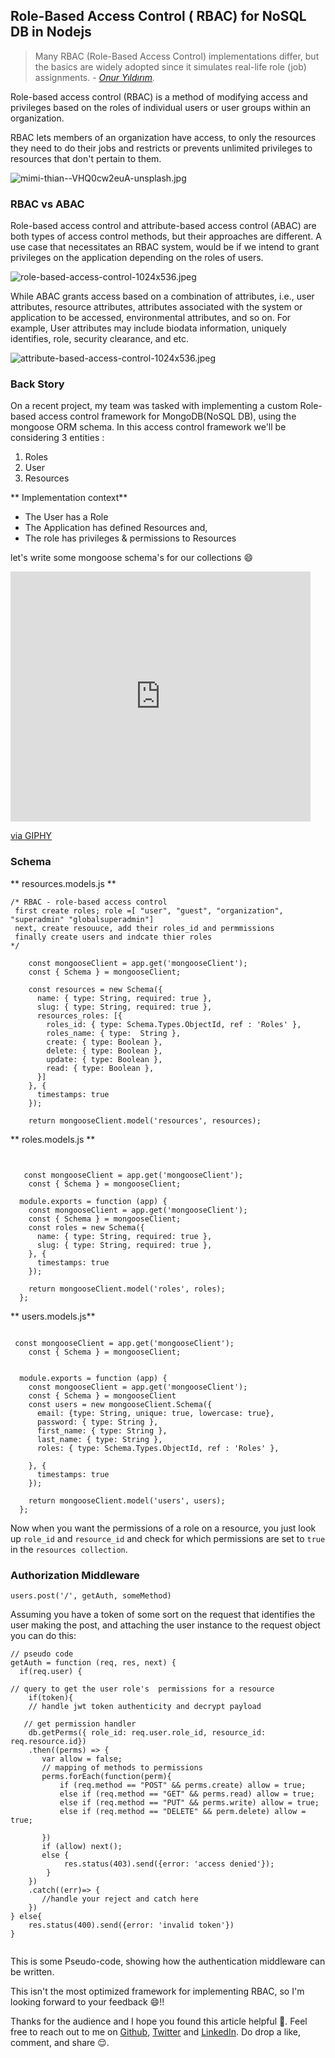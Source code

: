 ## Role-Based Access Control ( RBAC) for NoSQL DB in Nodejs


> Many RBAC (Role-Based Access Control) implementations differ, but the basics are widely adopted since it simulates real-life role (job) assignments.  - *[Onur Yıldırım](https://github.com/onury).*

Role-based access control (RBAC) is a method of modifying access and privileges based on the roles of individual users or user groups within an organization.

RBAC lets members of an organization have access, to only the resources they need to do their jobs and restricts or prevents unlimited privileges to resources that don't pertain to them.

![mimi-thian--VHQ0cw2euA-unsplash.jpg](https://cdn.hashnode.com/res/hashnode/image/upload/v1609694922992/3FX3i9WX9.jpeg)

### RBAC vs ABAC
Role-based access control and attribute-based access control (ABAC) are both types of access control methods, but their approaches are different.
A use case that necessitates an RBAC system, would be if we intend to grant privileges on the application depending on the roles of users. 


![role-based-access-control-1024x536.jpeg](https://cdn.hashnode.com/res/hashnode/image/upload/v1609695228781/3yXKadJbm.jpeg)

While ABAC grants access based on a combination of attributes, i.e., user attributes, resource attributes, attributes associated with the system or application to be accessed,  environmental attributes, and so on. For example, User attributes may include biodata information, uniquely identifies, role, security clearance, and etc.


![attribute-based-access-control-1024x536.jpeg](https://cdn.hashnode.com/res/hashnode/image/upload/v1609695587263/C6VevgF1G.jpeg)
  


### Back Story
On a recent project, my team was tasked with implementing a custom  Role-based access control framework for MongoDB(NoSQL DB), using the mongoose ORM schema.
In this access control framework we'll be considering 3 entities :
1. Roles
2. User
3. Resources

** Implementation context**
 
- The User has a Role
- The Application has defined Resources and,
- The role has privileges & permissions to Resources 

let's write some  mongoose schema's for our collections 😄

<iframe src="https://giphy.com/embed/jTiPtPeCXrHtzSY8be" width="480" height="400" frameBorder="0" class="giphy-embed" allowFullScreen></iframe><p><a href="https://giphy.com/gifs/theoffice-jTiPtPeCXrHtzSY8be">via GIPHY</a></p>

### Schema 
** resources.models.js **
```
/* RBAC - role-based access control
 first create roles; role =[ "user", "guest", "organization",  "superadmin" "globalsuperadmin"]
 next, create resouuce, add their roles_id and permmissions
 finally create users and indcate thier roles
*/

    const mongooseClient = app.get('mongooseClient');
    const { Schema } = mongooseClient;

    const resources = new Schema({
      name: { type: String, required: true },
      slug: { type: String, required: true },
      resources_roles: [{
        roles_id: { type: Schema.Types.ObjectId, ref : 'Roles' },
        roles_name: { type:  String },
        create: { type: Boolean },
        delete: { type: Boolean },
        update: { type: Boolean },
        read: { type: Boolean },
      }]
    }, {
      timestamps: true
    });
  
    return mongooseClient.model('resources', resources);
```

** roles.models.js **
```
 

   const mongooseClient = app.get('mongooseClient');
    const { Schema } = mongooseClient;

  module.exports = function (app) {
    const mongooseClient = app.get('mongooseClient');
    const { Schema } = mongooseClient;
    const roles = new Schema({
      name: { type: String, required: true },
      slug: { type: String, required: true },
    }, {
      timestamps: true
    });
  
    return mongooseClient.model('roles', roles);
  };

```

** users.models.js**
```

 const mongooseClient = app.get('mongooseClient');
    const { Schema } = mongooseClient;

  
  module.exports = function (app) {
    const mongooseClient = app.get('mongooseClient');
    const { Schema } = mongooseClient
    const users = new mongooseClient.Schema({
      email: {type: String, unique: true, lowercase: true},
      password: { type: String },
      first_name: { type: String },
      last_name: { type: String },
      roles: { type: Schema.Types.ObjectId, ref : 'Roles' },
  
    }, {
      timestamps: true
    });
  
    return mongooseClient.model('users', users);
  };
```

Now when you want the permissions of a role on a resource, you just look up ```role_id``` and ```resource_id``` and check for which permissions are set to ```true``` in the ```resources collection```.

### Authorization Middleware

``` users.post('/', getAuth, someMethod) ```

Assuming you have a token of some sort on the request that identifies the user making the post, and attaching the user instance to the request object you can do this:

```
// pseudo code
getAuth = function (req, res, next) {
  if(req.user) { 

// query to get the user role's  permissions for a resource
    if(token){
    // handle jwt token authenticity and decrypt payload 
    
   // get permission handler
    db.getPerms({ role_id: req.user.role_id, resource_id: req.resource.id})
    .then((perms) => {
       var allow = false;
       // mapping of methods to permissions
       perms.forEach(function(perm){
           if (req.method == "POST" && perms.create) allow = true;
           else if (req.method == "GET" && perms.read) allow = true;
           else if (req.method == "PUT" && perms.write) allow = true;
           else if (req.method == "DELETE" && perm.delete) allow = true;
    
       })
       if (allow) next();
       else {
            res.status(403).send({error: 'access denied'});
        }
    })
    .catch((err)=> {
       //handle your reject and catch here
    })
} else{
    res.status(400).send({error: 'invalid token'})
} 


```
This is some Pseudo-code, showing how the authentication middleware can be written. 

This isn't the most optimized framework for implementing RBAC, so I'm looking forward to your feedback 😄!!



Thanks for the audience and I hope you found this article helpful 🤗. Feel free to reach out to me on  [Github](https://github.com/nextwebb), [Twitter](https://twitter.com/i_am_nextwebb) and [LinkedIn](https://www.linkedin.com/in/peterson-oaikhenah-102645144/).
Do drop a like, comment, and share 😌.

 